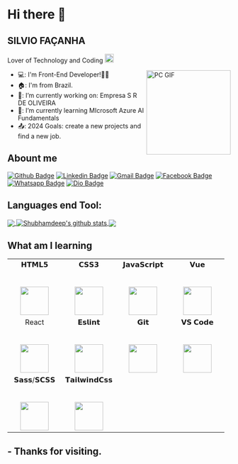 # Hi there 👋

## SILVIO FAÇANHA

Lover of Technology and Coding <img alt="GIF" src=https://github.com/Silviofacanha/silviofacanha/assets/83619103/7687d775-ddd4-4eee-a94c-bd07ace67f96  width="20px" />

<img align="right" alt="PC GIF" src="https://github.com/Silviofacanha/silviofacanha/assets/Assets/giphy.gif" width="190" />

- 💻: I'm Front-End Developer!👨‍💻
- 🏠: I'm from Brazil.
- 🔭: I’m currently working on: Empresa S R DE OLIVEIRA
- 🌱: I’m currently learning MIcrosoft Azure AI Fundamentals
- 📤: 2024 Goals: create a new projects and find a new job.

## Abount me

[![Github Badge](https://img.shields.io/badge/-Github-100000?style=flat-square&logo=Github&logoColor=white&link=https://github.com/Silviofacanha)](https://github.com/Silviofacanha)
[![Linkedin Badge](https://img.shields.io/badge/-LinkedIn-blue?style=flat-square&logo=Linkedin&logoColor=white&link=linkedin.com/in/silvio-façanha-1342b6218)](linkedin.com/in/silvio-façanha-1342b6218)
[![Gmail Badge](https://img.shields.io/badge/Gmail-D14836?style=flat-square&logo=gmail&logoColor=white&link=silvio.facanha@gmail.com)](https://github.com/Silviofacanha)
[![Facebook Badge](https://img.shields.io/badge/Facebook-1877F2?style=flat-square&logo=facebook&logoColor=white&link=https://www.facebook.com/profile.php?id=100063706913429)](https://www.facebook.com/profile.php?id=100063706913429)
[![Whatsapp Badge](https://img.shields.io/badge/WhatsApp-25D366?style=flat-square&logo=WhatsApp&logoColor=white&link=https://github.com/Silviofacanha/)](https://github.com/Silviofacanha)
[![Dio Badge](https://img.shields.io/badge/Dio-0052CC?style=flat-square&logo=Dio&logoColor=white&link=https://www.dio.me/users/silvio_facanha)](https://www.dio.me/users/silvio_facanha)

<!--
https://img.shields.io/badge/{TEXT}-{HEX-COLOR}?style=for-the-badge&logo={LOGO-NAME}&logoColor=white

[![Whatsapp Badge](https://img.shields.io/badge/WhatsApp-25D366?style=for-the-badge&logo=WhatsApp&logoColor=white&link=https://github.com/Silviofacanha/)](https://github.com/Silviofacanha)
-->

## Languages end Tool:

<a href="https://github.com/Silviofacanha">
  <img align="center" src="https://github-readme-stats.vercel.app/api/top-langs/?username=Silviofacanha&theme=dark&hide_langs_below=1" />
</a>

<a href="https://github.com/Silviofacanha">
 <img align="center" src="https://github-readme-stats.vercel.app/api?username=Silviofacanha&show_icons=true&theme=dark&line_height=27" alt="Shubhamdeep's github stats"/>
</a>

<a href="https://github.com/Silviofacanha/silviogfacanha">
  <img align="center" src="https://github-readme-stats.vercel.app/api/pin/?username=Silviofacanha&repo=silviogfacanha&theme=dark" />
</a>
<!--
<a href="https://github.com/Silviofacanha/Fun-with-DS-and-Algo">
 <img align="center" src="https://github-readme-stats.vercel.app/api/pin/?username=Silviofacanha&repo=Fun-with-DS-and-Algo&theme=dark" />
</a>
-->

<br>
<!--
### Languages
<code><img height="20" src="https://img.shields.io/badge/HTML5-E34F26?style=for-the-badge&logo=html5&logoColor=white"><code>
<code><img height="20" src=""><code>
<code><img height="20" src="https://img.shields.io/badge/JavaScript-323330?style=for-the-badge&logo=javascript&logoColor=F7DF1E"><code>
<code><img height="20" src="https://img.shields.io/badge/CSS-E57000?style=for-the-badge&logo=CSS&logoColor=white"><code>
<code><img height="20" src=""><code>
-->
<!--
### IDE
<code><img height="20" src="https://img.shields.io/badge/VSCode-0078D4?style=for-the-badge&logo=visual%20studio%20code&logoColor=white"><code>
-->
<!--
## Frameworks & Library. 
<code><img height="20" src="https://img.shields.io/badge/adonis%20js-220052?style=for-the-badge&logo=adonisjs&logoColor=white"><code>  
<code><img height="20" src="https://img.shields.io/badge/axios-671ddf?&style=for-the-badge&logo=axios&logoColor=white"><code>
<code><img height="20" src="https://img.shields.io/badge/Bootstrap-563D7C?style=for-the-badge&logo=bootstrap&logoColor=white"><code>
<code><img height="20" src="https://img.shields.io/badge/React-20232A?style=for-the-badge&logo=react&logoColor=61DAFB"><code>
<code><img height="20" src="https://img.shields.io/badge/Redux-593D88?style=for-the-badge&logo=redux&logoColor=white"><code>
<code><img height="20" src="https://img.shields.io/badge/Vite-B73BFE?style=for-the-badge&logo=vite&logoColor=FFD62E"><code>
<code><img height="20" src="https://img.shields.io/badge/Vue%20js-35495E?style=for-the-badge&logo=vuedotjs&logoColor=4FC08D"><code>
<code><img height="20" src=""><code>
<code><img height="20" src=""><code>
<code><img height="20" src=""><code>
-->

## What am I learning

<table>
  <tbody>
    <tr valign="top">
      <td width="25%" align="center">
        <span>𝗛𝗧𝗠𝗟𝟱</span><br><br><br>
        <img height="64px" src="https://cdn.svgporn.com/logos/html-5.svg">
      </td>
      <td width="25%" align="center">
        <span>𝗖𝗦𝗦𝟯</span><br><br><br>
        <img height="64px" src="https://cdn.svgporn.com/logos/css-3.svg">
      </td>
      <td width="25%" align="center">
        <span>𝗝𝗮𝘃𝗮𝗦𝗰𝗿𝗶𝗽𝘁</span><br><br><br>
        <img height="64px" src="https://cdn.svgporn.com/logos/javascript.svg">
      </td>
      <td width="25%" align="center">
        <span>𝗩𝘂𝗲</span><br><br><br>
        <img height="64px" src="https://cdn.svgporn.com/logos/vue.svg">
      </td>     
    </tr>
    <tr valign="top"> 
     <td width="25%" align="center">
        <span>React</span><br><br><br>
        <img height="64px" src="https://cdn.svgporn.com/logos/react.svg">
      </td>
           <td width="25%" align="center">
        <span>𝗘𝘀𝗹𝗶𝗻𝘁</span><br><br><br>
        <img height="64px" src="https://cdn.svgporn.com/logos/eslint.svg">
      </td>
      <td width="25%" align="center">
        <span>𝗚𝗶𝘁</span><br><br><br>
        <img height="64px" src="https://cdn.svgporn.com/logos/git-icon.svg">
      </td>
      <td width="25%" align="center">
        <span>𝗩𝗦 𝗖𝗼𝗱𝗲</span><br><br><br>
        <img height="64px" src="https://cdn.svgporn.com/logos/visual-studio-code.svg">
      </td>
    </tr>
    <tr valign="top">     
      <td width="25%" align="center">
        <span>𝗦𝗮𝘀𝘀/𝗦𝗖𝗦𝗦</span><br><br><br>
        <img height="64px" src="https://cdn.svgporn.com/logos/sass.svg">
      </td>
      <td width="25%" align="center">
        <span>𝗧𝗮𝗶𝗹𝘄𝗶𝗻𝗱𝗖𝘀𝘀</span><br><br><br>
        <img height="64px" src="https://cdn.svgporn.com/logos/tailwindcss-icon.svg">
      </td>      
    </tr>
  </tbody>
</table>

## - Thanks for visiting.
